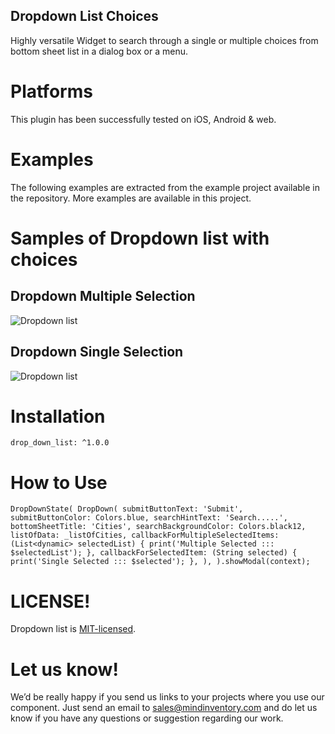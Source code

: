 ## Dropdown List Choices 
Highly versatile Widget to search through a single or multiple choices from bottom sheet list in a dialog box or a menu.

# Platforms
This plugin has been successfully tested on iOS, Android & web.

# Examples 
The following examples are extracted from the example project available in the repository. More examples are available in this project.

# Samples of Dropdown list with choices

## Dropdown Multiple Selection 
![Dropdown list](https://git.mindinventory.com/github/drop-down-list/-/blob/feature/drop_down_plugin/assets/drop_down_multiple_selection.gif)

## Dropdown Single Selection 
![Dropdown list](https://git.mindinventory.com/github/drop-down-list/-/blob/feature/drop_down_plugin/assets/drop_down_single_selection.gif)

# Installation
`drop_down_list: ^1.0.0`

# How to Use
`DropDownState(
              DropDown(
                submitButtonText: 'Submit',
                submitButtonColor: Colors.blue,
                searchHintText: 'Search.....',
                bottomSheetTitle: 'Cities',
                searchBackgroundColor: Colors.black12,
                listOfData: _listOfCities,
                callbackForMultipleSelectedItems: (List<dynamic> selectedList) {
                  print('Multiple Selected ::: $selectedList');
                },
                callbackForSelectedItem: (String selected) {
                  print('Single Selected ::: $selected');
                },
              ),
            ).showModal(context);
`

# LICENSE!

Dropdown list is [MIT-licensed](/LICENSE).

# Let us know!

We’d be really happy if you send us links to your projects where you use our component. Just send an email to sales@mindinventory.com and do let us know if you have any questions or suggestion regarding our work.


